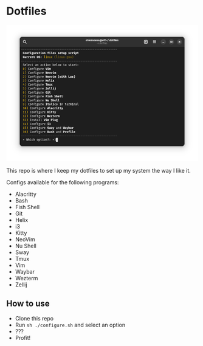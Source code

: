# Dotfiles

![Screenshot](screenshot.png)

This repo is where I keep my dotfiles to set up my system the way I like it.

Configs available for the following programs:

- Alacritty
- Bash
- Fish Shell
- Git
- Helix
- i3
- Kitty
- NeoVim
- Nu Shell
- Sway
- Tmux
- Vim
- Waybar
- Wezterm
- Zellij

## How to use

- Clone this repo
- Run `sh ./configure.sh` and select an option
- ???
- Profit!
